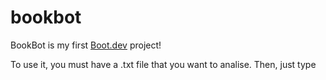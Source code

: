 # bookbot

BookBot is my first [Boot.dev](https://www.boot.dev) project!

To use it, you must have a .txt file that you want to analise. Then, just type <python3 main.py path_to_file>
